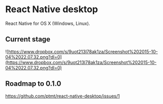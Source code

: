 # React Native desktop

React Native for OS X (Windows, Linux).

## Current stage

![https://www.dropbox.com/s/9uot213l78ak1za/Screenshot%202015-10-04%2022.07.32.png?dl=0](https://www.dropbox.com/s/9uot213l78ak1za/Screenshot%202015-10-04%2022.07.32.png?dl=0)

## Roadmap to 0.1.0

https://github.com/ptmt/react-native-desktop/issues/1

